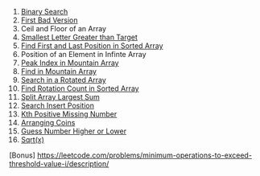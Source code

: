 
1. [Binary Search](https://leetcode.com/problems/binary-search/description/)
2. [First Bad Version](https://leetcode.com/problems/first-bad-version/description/)
3. Ceil and Floor of an Array
4. [Smallest Letter Greater than Target](https://leetcode.com/problems/find-smallest-letter-greater-than-target/)
5. [Find First and Last Position in Sorted Array](https://leetcode.com/problems/find-first-and-last-position-of-element-in-sorted-array/)
6. Position of an Element in Infinte Array
7. [Peak Index in Mountain Array](https://leetcode.com/problems/find-peak-element/description/)
8. [Find in Mountain Array](https://leetcode.com/problems/find-in-mountain-array/)
9. [Search in a Rotated Array](https://leetcode.com/problems/search-in-rotated-sorted-array/)
10. [Find Rotation Count in Sorted Array](https://www.geeksforgeeks.org/find-rotation-count-rotated-sorted-array/)
11. [Split Array Largest Sum](https://leetcode.com/problems/split-array-largest-sum/)
12. [Search Insert Position](https://leetcode.com/problems/search-insert-position/description/)
13. [Kth Positive Missing Number](https://leetcode.com/problems/kth-missing-positive-number/description/)
14. [Arranging Coins](https://leetcode.com/problems/arranging-coins/description/)
15. [Guess Number Higher or Lower](https://leetcode.com/problems/guess-number-higher-or-lower/description/)
16. [Sqrt(x)](https://leetcode.com/problems/sqrtx/description/)

[Bonus]
https://leetcode.com/problems/minimum-operations-to-exceed-threshold-value-i/description/
